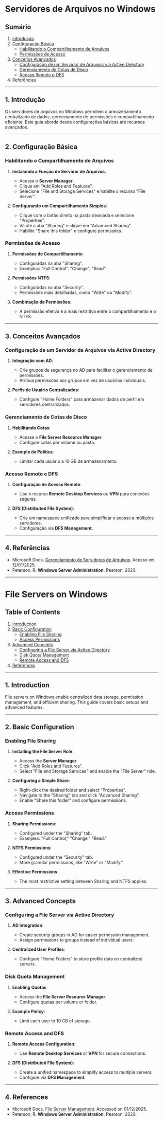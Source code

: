# Servidores de Arquivos no Windows

## Sumário

1. [Introdução](#introducao)
2. [Configuração Básica](#configuracao-basica)
   - [Habilitando o Compartilhamento de Arquivos](#habilitando-o-compartilhamento-de-arquivos)
   - [Permissões de Acesso](#permissoes-de-acesso)
3. [Conceitos Avançados](#conceitos-avancados)
   - [Configuração de um Servidor de Arquivos via Active Directory](#configuracao-de-um-servidor-de-arquivos-via-active-directory)
   - [Gerenciamento de Cotas de Disco](#gerenciamento-de-cotas-de-disco)
   - [Acesso Remoto e DFS](#acesso-remoto-e-dfs)
4. [Referências](#referencias)

---

## 1. Introdução

Os servidores de arquivos no Windows permitem o armazenamento centralizado de dados, gerenciamento de permissões e compartilhamento eficiente. Este guia aborda desde configurações básicas até recursos avançados.

---

## 2. Configuração Básica

### Habilitando o Compartilhamento de Arquivos

1. **Instalando a Função de Servidor de Arquivos**:
   - Acesse o **Server Manager**.
   - Clique em "Add Roles and Features".
   - Selecione "File and Storage Services" e habilite o recurso "File Server".

2. **Configurando um Compartilhamento Simples**:
   - Clique com o botão direito na pasta desejada e selecione "Properties".
   - Vá até a aba "Sharing" e clique em "Advanced Sharing".
   - Habilite "Share this folder" e configure permissões.

### Permissões de Acesso

1. **Permissões de Compartilhamento**:
   - Configuradas na aba "Sharing".
   - Exemplos: "Full Control", "Change", "Read".

2. **Permissões NTFS**:
   - Configuradas na aba "Security".
   - Permissões mais detalhadas, como "Write" ou "Modify".

3. **Combinação de Permissões**:
   - A permissão efetiva é a mais restritiva entre o compartilhamento e o NTFS.

---

## 3. Conceitos Avançados

### Configuração de um Servidor de Arquivos via Active Directory

1. **Integração com AD**:
   - Crie grupos de segurança no AD para facilitar o gerenciamento de permissões.
   - Atribua permissões aos grupos em vez de usuários individuais.

2. **Perfis de Usuário Centralizados**:
   - Configure "Home Folders" para armazenar dados de perfil em servidores centralizados.

### Gerenciamento de Cotas de Disco

1. **Habilitando Cotas**:
   - Acesse o **File Server Resource Manager**.
   - Configure cotas por volume ou pasta.

2. **Exemplo de Política**:
   - Limitar cada usuário a 10 GB de armazenamento.

### Acesso Remoto e DFS

1. **Configuração de Acesso Remoto**:
   - Use o recurso **Remote Desktop Services** ou **VPN** para conexões seguras.

2. **DFS (Distributed File System)**:
   - Crie um namespace unificado para simplificar o acesso a múltiplos servidores.
   - Configuração via **DFS Management**.

---

## 4. Referências

- Microsoft Docs. [Gerenciamento de Servidores de Arquivos](https://docs.microsoft.com/pt-br/windows-server/storage/file-server/). Acesso em 12/01/2025.
- Peterson, R. **Windows Server Administration**. Pearson, 2020.

---

# File Servers on Windows

## Table of Contents

1. [Introduction](#introduction)
2. [Basic Configuration](#basic-configuration)
   - [Enabling File Sharing](#enabling-file-sharing)
   - [Access Permissions](#access-permissions)
3. [Advanced Concepts](#advanced-concepts)
   - [Configuring a File Server via Active Directory](#configuring-a-file-server-via-active-directory)
   - [Disk Quota Management](#disk-quota-management)
   - [Remote Access and DFS](#remote-access-and-dfs)
4. [References](#references)

---

## 1. Introduction

File servers on Windows enable centralized data storage, permission management, and efficient sharing. This guide covers basic setups and advanced features.

---

## 2. Basic Configuration

### Enabling File Sharing

1. **Installing the File Server Role**:
   - Access the **Server Manager**.
   - Click "Add Roles and Features".
   - Select "File and Storage Services" and enable the "File Server" role.

2. **Configuring a Simple Share**:
   - Right-click the desired folder and select "Properties".
   - Navigate to the "Sharing" tab and click "Advanced Sharing".
   - Enable "Share this folder" and configure permissions.

### Access Permissions

1. **Sharing Permissions**:
   - Configured under the "Sharing" tab.
   - Examples: "Full Control," "Change," "Read."

2. **NTFS Permissions**:
   - Configured under the "Security" tab.
   - More granular permissions, like "Write" or "Modify."

3. **Effective Permissions**:
   - The most restrictive setting between Sharing and NTFS applies.

---

## 3. Advanced Concepts

### Configuring a File Server via Active Directory

1. **AD Integration**:
   - Create security groups in AD for easier permission management.
   - Assign permissions to groups instead of individual users.

2. **Centralized User Profiles**:
   - Configure "Home Folders" to store profile data on centralized servers.

### Disk Quota Management

1. **Enabling Quotas**:
   - Access the **File Server Resource Manager**.
   - Configure quotas per volume or folder.

2. **Example Policy**:
   - Limit each user to 10 GB of storage.

### Remote Access and DFS

1. **Remote Access Configuration**:
   - Use **Remote Desktop Services** or **VPN** for secure connections.

2. **DFS (Distributed File System)**:
   - Create a unified namespace to simplify access to multiple servers.
   - Configure via **DFS Management**.

---

## 4. References

- Microsoft Docs. [File Server Management](https://docs.microsoft.com/en-us/windows-server/storage/file-server/). Accessed on 01/12/2025.
- Peterson, R. **Windows Server Administration**. Pearson, 2020.

